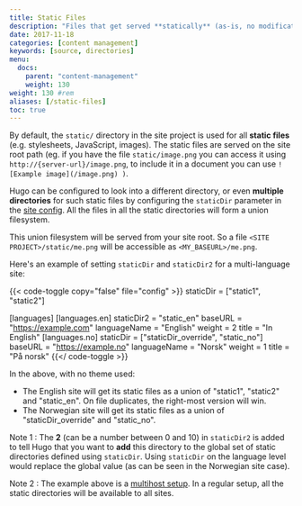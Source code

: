 ```yaml
---
title: Static Files
description: "Files that get served **statically** (as-is, no modification) on the site root."
date: 2017-11-18
categories: [content management]
keywords: [source, directories]
menu:
  docs:
    parent: "content-management"
    weight: 130
weight: 130	#rem
aliases: [/static-files]
toc: true
---
```


By default, the `static/` directory in the site project is used for
all **static files** (e.g. stylesheets, JavaScript, images). The static files are served on the site root path (eg. if you have the file `static/image.png` you can access it using `http://{server-url}/image.png`, to include it in a document you can use `![Example image](/image.png) )`.

Hugo can be configured to look into a different directory, or even
**multiple directories** for such static files by configuring the
`staticDir` parameter in the [site config][]. All the files in all the
static directories will form a union filesystem.

This union filesystem will be served from your site root. So a file
`<SITE PROJECT>/static/me.png` will be accessible as
`<MY_BASEURL>/me.png`.

Here's an example of setting `staticDir` and `staticDir2` for a
multi-language site:

{{< code-toggle copy="false" file="config" >}}
staticDir = ["static1", "static2"]

[languages]
[languages.en]
staticDir2 = "static_en"
baseURL = "https://example.com"
languageName = "English"
weight = 2
title = "In English"
[languages.no]
staticDir = ["staticDir_override", "static_no"]
baseURL = "https://example.no"
languageName = "Norsk"
weight = 1
title = "På norsk"
{{</ code-toggle >}}

In the above, with no theme used:

- The English site will get its static files as a union of "static1",
  "static2" and "static_en". On file duplicates, the right-most
  version will win.
- The Norwegian site will get its static files as a union of
  "staticDir_override" and "static_no".

Note 1
: The **2** (can be a number between 0 and 10) in `staticDir2` is
  added to tell Hugo that you want to **add** this directory to the
  global set of static directories defined using `staticDir`. Using
  `staticDir` on the language level would replace the global value (as
  can be seen in the Norwegian site case).

Note 2
: The example above is a [multihost setup][]. In a regular setup, all
  the static directories will be available to all sites.

[site config]: /getting-started/configuration/#all-configuration-settings
[multihost setup]: /content-management/multilingual/#configure-multilingual-multihost
